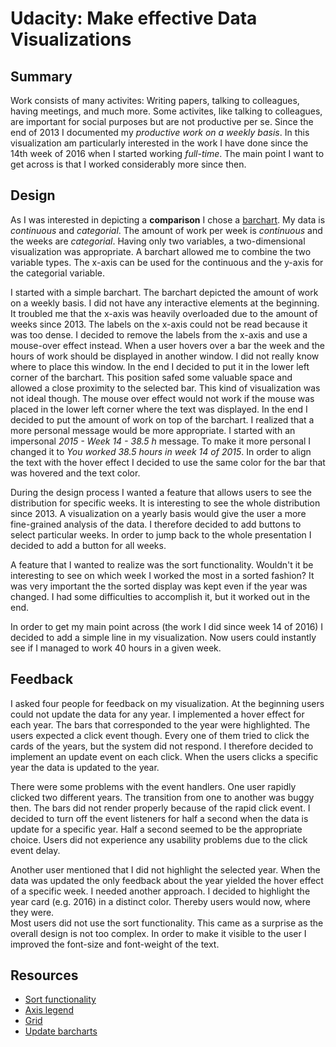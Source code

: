 # Udacity: Make effective Data Visualizations


## Summary
Work consists of many activites: Writing papers, talking to colleagues, having meetings, and much more. Some activites, like talking to colleagues, are important for social purposes but are not productive per se. Since the end of 2013 I documented my *productive work on a weekly basis*. In this visualization am particularly interested in the work I have done since the 14th week of 2016 when I started working *full-time*. The main point I want to get across is that I worked considerably more since then.
<!-- in no more than 4 sentences, briefly introduce your data visualization and add any context that can help readers understand it -->

## Design
As I was interested in depicting a **comparison** I chose a [barchart](http://www.storytellingwithdata.com/blog/2013/04/chart-chooser). My data is *continuous* and *categorial*. The amount of work per week is *continuous* and the weeks are *categorial*. Having only two variables, a two-dimensional visualization was appropriate. A barchart allowed me to combine the two variable types. The x-axis can be used for the continuous and the y-axis for the categorial variable.

I started with a simple barchart. The barchart depicted the amount of work on a weekly basis. I did not have any interactive elements at the beginning. It troubled me that the x-axis was heavily overloaded due to the amount of weeks since 2013. The labels on the x-axis could not be read because it was too dense. I decided to remove the labels from the x-axis and use a mouse-over effect instead. When a user hovers over a bar the week and the hours of work should be displayed in another window. I did not really know where to place this window. In the end I decided to put it in the lower left corner of the barchart. This position safed some valuable space and allowed a close proximity to the selected bar. This kind of visualization was not ideal though. The mouse over effect would not work if the mouse was placed in the lower left corner where the text was displayed. In the end I decided to put the amount of work on top of the barchart. I realized that a more personal message would be more appropriate. I started with an impersonal *2015 - Week 14 - 38.5 h* message. To make it more personal I changed it to *You worked 38.5 hours in week 14 of 2015*. In order to align the text with the hover effect I decided to use the same color for the bar that was hovered and the text color. 

During the design process I wanted a feature that allows users to see the distribution for specific weeks. It is interesting to see the whole distribution since 2013. A visualization on a yearly basis would give the user a more fine-grained analysis of the data. I therefore decided to add buttons to select particular weeks. In order to jump back to the whole presentation I decided to add a button for all weeks. 

A feature that I wanted to realize was the sort functionality. Wouldn't it be interesting to see on which week I worked the most in a sorted fashion? It was very important the the sorted display was kept even if the year was changed. I had some difficulties to accomplish it, but it worked out in the end.

In order to get my main point across (the work I did since week 14 of 2016) I decided to add a simple line in my visualization. Now users could instantly see if I managed to work 40 hours in a given week.

<!-- explain any design choices you made including changes to the visualization after collecting feedback -->

## Feedback
<!-- include all feedback you received from others on your visualization from the first sketch to the final visualization -->
I asked four people for feedback on my visualization. At the beginning users could not update the data for any year. I implemented a hover effect for each year. The bars that corresponded to the year were highlighted. The users expected a click event though. Every one of them tried to click the cards of the years, but the system did not respond. I therefore decided to implement an update event on each click. When the users clicks a specific year the data is updated to the year. 

There were some problems with the event handlers. One user rapidly clicked two different years. The transition from one to another was buggy then. The bars did not render properly because of the rapid click event. I decided to turn off the event listeners for half a second when the data is update for a specific year. Half a second seemed to be the appropriate choice. Users did not experience any usability problems due to the click event delay. 

Another user mentioned that I did not highlight the selected year. When the data was updated the only feedback about the year yielded the hover effect of a specific week. I needed another approach. I decided to highlight the year card (e.g. 2016) in a distinct color. Thereby users would now, where they were.  
Most users did not use the sort functionality. This came as a surprise as the overall design is not too complex. In order to make it visible to the user I improved the font-size and font-weight of the text. 


## Resources
<!-- list any sources you consulted to create your visualization -->

* [Sort functionality](http://bl.ocks.org/mbostock/3885705)
* [Axis legend](https://bost.ocks.org/mike/nations/)
* [Grid](http://bl.ocks.org/hunzy/11110940)
* [Update barcharts](https://bl.ocks.org/RandomEtc/cff3610e7dd47bef2d01)